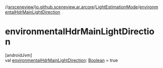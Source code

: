 //[arsceneview](../../../index.md)/[io.github.sceneview.ar.arcore](../index.md)/[LightEstimationMode](index.md)/[environmentalHdrMainLightDirection](environmental-hdr-main-light-direction.md)

# environmentalHdrMainLightDirection

[androidJvm]\
val [environmentalHdrMainLightDirection](environmental-hdr-main-light-direction.md): [Boolean](https://kotlinlang.org/api/latest/jvm/stdlib/kotlin/-boolean/index.html) = true
